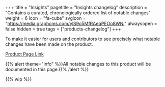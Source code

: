 +++
title = "Insights"
pagetitle = "Insights changelog"
description = "Contains a curated, chronologically ordered list of notable changes"
weight = 6
icon = "fa-cube"
svgicon = "https://media.graphcms.com/ylS9o5MfRAeqPEOo8WNi"
alwaysopen = false
hidden = true
tags = ["products-changelog"]
+++

To make it easier for users and contributors to see precisely what notable changes have been made on the product.

[Product Page Link](https://www.travelgatex.com/products/insights)

{{% alert theme="info" %}}All notable changes to this product will be documented in this page.{{% /alert %}}

{{% wip %}}
